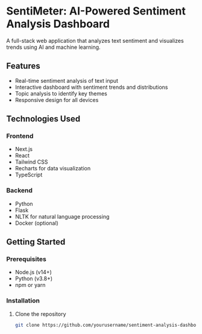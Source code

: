 # SentiMeter: AI-Powered Sentiment Analysis Dashboard

A full-stack web application that analyzes text sentiment and visualizes trends using AI and machine learning.

## Features

- Real-time sentiment analysis of text input
- Interactive dashboard with sentiment trends and distributions
- Topic analysis to identify key themes
- Responsive design for all devices

## Technologies Used

### Frontend
- Next.js
- React
- Tailwind CSS
- Recharts for data visualization
- TypeScript

### Backend
- Python
- Flask
- NLTK for natural language processing
- Docker (optional)

## Getting Started

### Prerequisites
- Node.js (v14+)
- Python (v3.8+)
- npm or yarn

### Installation

1. Clone the repository
   ```bash
   git clone https://github.com/yourusername/sentiment-analysis-dashboard.git
